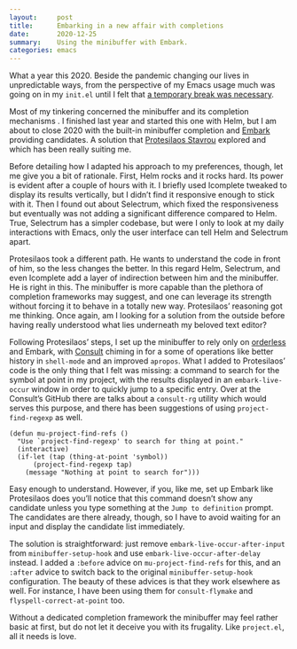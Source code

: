 ```yaml
---
layout:     post
title:      Embarking in a new affair with completions
date:       2020-12-25
summary:    Using the minibuffer with Embark.
categories: emacs
---
```


What a year this 2020. Beside the pandemic changing our lives in unpredictable
ways, from the perspective of my Emacs usage much was going on in my `init.el`
until I felt that [a temporary break was necessary](https://www.manueluberti.eu/emacs/2020/09/08/end-of-era/).

Most of my tinkering concerned the minibuffer and its completion mechanisms .
I finished last year and started this one with Helm, but I am about to close
2020 with the built-in minibuffer completion and [Embark](https://github.com/oantolin/embark) providing candidates.
A solution that [Protesilaos Stavrou](https://protesilaos.com/dotemacs/) explored and which has been really suiting
me.

Before detailing how I adapted his approach to my preferences, though, let me
give you a bit of rationale. First, Helm rocks and it rocks hard. Its power is
evident after a couple of hours with it. I briefly used Icomplete tweaked to
display its results vertically, but I didn’t find it responsive enough to stick
with it. Then I found out about Selectrum, which fixed the responsiveness but
eventually was not adding a significant difference compared to Helm. True,
Selectrum has a simpler codebase, but were I only to look at my daily
interactions with Emacs, only the user interface can tell Helm and Selectrum
apart.

Protesilaos took a different path. He wants to understand the code in front of
him, so the less changes the better. In this regard Helm, Selectrum, and even
Icomplete add a layer of indirection between him and the minibuffer. He is right
in this. The minibuffer is more capable than the plethora of completion
frameworks may suggest, and one can leverage its strength without forcing it to
behave in a totally new way. Protesilaos’ reasoning got me thinking. Once again,
am I looking for a solution from the outside before having really understood
what lies underneath my beloved text editor?

Following Protesilaos’ steps, I set up the minibuffer to rely only on [orderless](https://github.com/oantolin/orderless)
and Embark, with [Consult](https://github.com/minad/consult) chiming in for a some of operations like better history
in `shell-mode` and an improved `apropos`. What I added to Protesilaos’ code is the
only thing that I felt was missing: a command to search for the symbol at point
in my project, with the results displayed in an `embark-live-occur` window in
order to quickly jump to a specific entry. Over at the Consult’s GitHub there
are talks about a `consult-rg` utility which would serves this purpose, and there
has been suggestions of using `project-find-regexp` as well.

``` emacs-lisp
(defun mu-project-find-refs ()
  "Use `project-find-regexp' to search for thing at point."
  (interactive)
  (if-let (tap (thing-at-point 'symbol))
      (project-find-regexp tap)
    (message "Nothing at point to search for")))
```

Easy enough to understand. However, if you, like me, set up Embark like
Protesilaos does you’ll notice that this command doesn’t show any candidate
unless you type something at the `Jump to definition` prompt. The candidates are
there already, though, so I have to avoid waiting for an input and display the
candidate list immediately.

The solution is straightforward: just remove `embark-live-occur-after-input` from
`minibuffer-setup-hook` and use `embark-live-occur-after-delay` instead. I added a
`:before` advice on `mu-project-find-refs` for this, and an `:after` advice to switch
back to the original `minibuffer-setup-hook` configuration. The beauty of these
advices is that they work elsewhere as well. For instance, I have been using
them for `consult-flymake` and `flyspell-correct-at-point` too.

Without a dedicated completion framework the minibuffer may feel rather basic at
first, but do not let it deceive you with its frugality. Like `project.el`, all it
needs is love.
